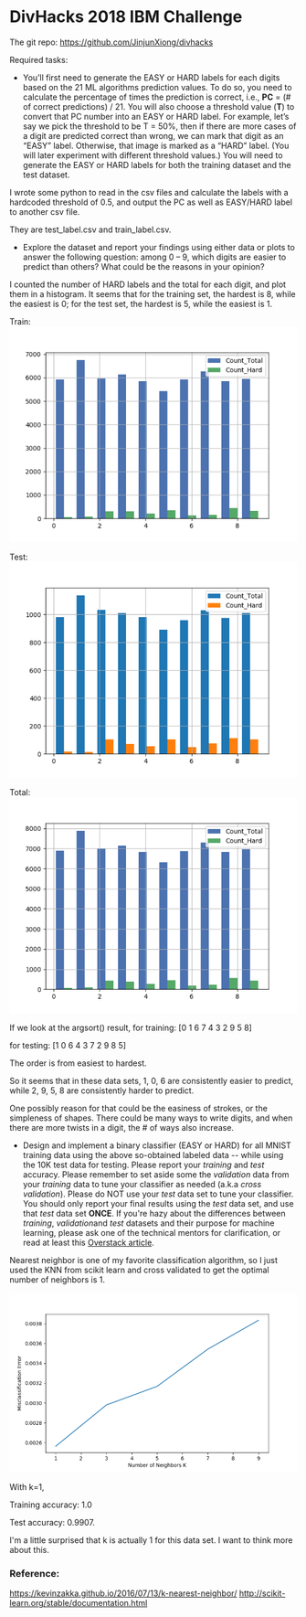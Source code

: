 # DivHacks 2018 IBM Challenge

The git repo: https://github.com/JinjunXiong/divhacks

Required tasks: 

- You’ll first need to generate the EASY or HARD labels for each digits based on the 21 ML algorithms prediction values. To do so, you need to calculate the percentage of times the prediction is correct, i.e., **PC** = (# of correct predictions) / 21. You will also choose a threshold value (**T**) to convert that PC number into an EASY or HARD label. For example, let’s say we pick the threshold to be T = 50%, then if there are more cases of a digit are predicted correct than wrong, we can mark that digit as an “EASY” label. Otherwise, that image is marked as a “HARD” label. (You will later experiment with different threshold values.) You will need to generate the EASY or HARD labels for both the training dataset and the test dataset.

I wrote some python to read in the csv files and calculate the labels with a hardcoded threshold of 0.5, and output the PC as well as EASY/HARD label to another csv file. 

They are test_label.csv and train_label.csv. 

- Explore the dataset and report your findings using either data or plots to answer the following question: among 0 – 9, which digits are easier to predict than others? What could be the reasons in your opinion?

I counted the number of HARD labels and the total for each digit, and plot them in a histogram. It seems that for the training set, the hardest is 8, while the easiest is 0; for the test set, the hardest is 5, while the easiest is 1. 

Train: ![train_hist](train_hist.png)

Test:![test_hist](test_hist.png)

Total:![total_hist](total_hist.png)

If we look at the argsort() result, for training: [0 1 6 7 4 3 2 9 5 8]

for testing: [1 0 6 4 3 7 2 9 8 5]

The order is from easiest to hardest. 

So it seems that in these data sets, 1, 0, 6 are consistently easier to predict, while 2, 9, 5, 8 are consistently harder to predict. 

One possibly reason for that could be the easiness of strokes, or the simpleness of shapes. There could be many ways to write digits, and when there are more twists in a digit, the # of ways also increase. 

- Design and implement a binary classifier (EASY or HARD) for all MNIST training data using the above so-obtained labeled data -- while using the 10K test data for testing. Please report your *training* and *test* accuracy. Please remember to set aside some the *validation* data from your *training* data to tune your classifier as needed (a.k.a *cross validation*). Please do NOT use your *test* data set to tune your classifier. You should only report your final results using the *test* data set, and use that *test* data set **ONCE**. If you're hazy about the differences between *training*, *validation*and *test* datasets and their purpose for machine learning, please ask one of the technical mentors for clarification, or read at least this [Overstack article](https://stats.stackexchange.com/questions/19048/what-is-the-difference-between-test-set-and-validation-set).

Nearest neighbor is one of my favorite classification algorithm, so I just used the KNN from scikit learn and cross validated to get the optimal number of neighbors is 1. 

![cross_val](cross_val.png)

With k=1, 

Training accuracy: 1.0

Test accuracy: 0.9907.

I'm a little surprised that k is actually 1 for this data set. I want to think more about this. 

### Reference:

https://kevinzakka.github.io/2016/07/13/k-nearest-neighbor/
http://scikit-learn.org/stable/documentation.html
